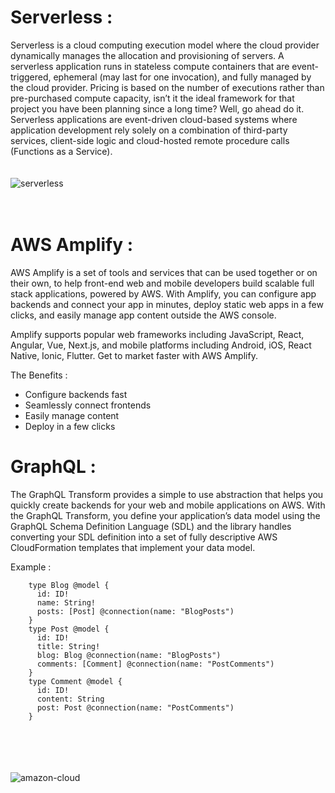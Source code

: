 # Serverless : 

Serverless is a cloud computing execution model where the cloud provider dynamically manages the allocation and provisioning of servers. A serverless application runs in stateless compute containers that are event-triggered, ephemeral (may last for one invocation), and fully managed by the cloud provider. Pricing is based on the number of executions rather than pre-purchased compute capacity, isn’t it the ideal framework for that project you have been planning since a long time? Well, go ahead do it.
Serverless applications are event-driven cloud-based systems where application development rely solely on a combination of third-party services, client-side logic and cloud-hosted remote procedure calls (Functions as a Service).
<br><br><br>
![serverless](https://d2908q01vomqb2.cloudfront.net/1b6453892473a467d07372d45eb05abc2031647a/2018/07/23/serverelss-app-arch.png)
<br><br><br>
# AWS Amplify : 

AWS Amplify is a set of tools and services that can be used together or on their own, to help front-end web and mobile developers build scalable full stack applications, powered by AWS. With Amplify, you can configure app backends and connect your app in minutes, deploy static web apps in a few clicks, and easily manage app content outside the AWS console.

Amplify supports popular web frameworks including JavaScript, React, Angular, Vue, Next.js, and mobile platforms including Android, iOS, React Native, Ionic, Flutter. Get to market faster with AWS Amplify.

The Benefits : 

- Configure backends fast
- Seamlessly connect frontends
- Easily manage content
- Deploy in a few clicks


# GraphQL : 

The GraphQL Transform provides a simple to use abstraction that helps you quickly create backends for your web and mobile applications on AWS. With the GraphQL Transform, you define your application’s data model using the GraphQL Schema Definition Language (SDL) and the library handles converting your SDL definition into a set of fully descriptive AWS CloudFormation templates that implement your data model.

Example : 


        type Blog @model {
          id: ID!
          name: String!
          posts: [Post] @connection(name: "BlogPosts")
        }
        type Post @model {
          id: ID!
          title: String!
          blog: Blog @connection(name: "BlogPosts")
          comments: [Comment] @connection(name: "PostComments")
        }
        type Comment @model {
          id: ID!
          content: String
          post: Post @connection(name: "PostComments")
        }


<br><br><br><br>
![amazon-cloud](https://d2908q01vomqb2.cloudfront.net/0a57cb53ba59c46fc4b692527a38a87c78d84028/2020/05/04/Offline1.png)